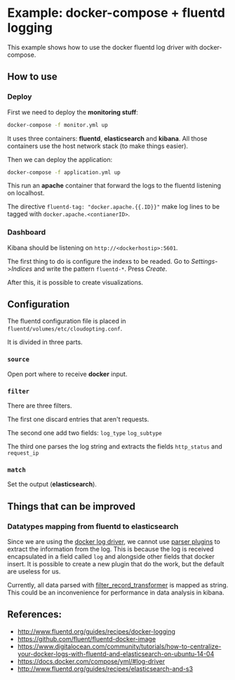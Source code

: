 # Example: docker-compose + fluentd logging

This example shows how to use the docker fluentd log driver with docker-compose.

## How to use

### Deploy

First we need to deploy the __monitoring stuff__:

```bash
docker-compose -f monitor.yml up
```

It uses three containers: __fluentd__, __elasticsearch__ and __kibana__. All those containers use the host network stack (to make things easier).

Then we can deploy the application:

```bash
docker-compose -f application.yml up
```

This run an __apache__ container that forward the logs to the fluentd listening on localhost.

The directive `fluentd-tag: "docker.apache.{{.ID}}"` make log lines to be tagged with `docker.apache.<contianerID>`.

### Dashboard

Kibana should be listening on `http://<dockerhostip>:5601`.

The first thing to do is configure the indexs to be readed. Go to _Settings_->_Indices_ and write the pattern `fluentd-*`. Press _Create_.

After this, it is possible to create visualizations.

## Configuration

The fluentd configuration file is placed in `fluentd/volumes/etc/cloudopting.conf`.

It is divided in three parts.

### `source`

Open port where to receive __docker__ input.


### `filter`

There are three filters.

The first one discard entries that aren't requests.

The second one add two fields: `log_type` `log_subtype`

The third one parses the log string and extracts the fields `http_status` and `request_ip`


### `match`

Set the output (__elasticsearch__).

## Things that can be improved

### Datatypes mapping from fluentd to elasticsearch

Since we are using the [docker log driver](http://docs.docker.com/engine/reference/logging/fluentd/), we cannot use [parser plugins](http://docs.fluentd.org/articles/parser-plugin-overview) to extract the information from the log. This is because the log is received encapsulated in a field called `log` and alongside other fields that docker insert. It is possible to create a new plugin that do the work, but the default are useless for us.

Currently, all data parsed with [filter_record_transformer](http://docs.fluentd.org/articles/filter_record_transformer) is mapped as string. This could be an inconvenience for performance in data analysis in kibana.


## References:

- http://www.fluentd.org/guides/recipes/docker-logging
- https://github.com/fluent/fluentd-docker-image
- https://www.digitalocean.com/community/tutorials/how-to-centralize-your-docker-logs-with-fluentd-and-elasticsearch-on-ubuntu-14-04
- https://docs.docker.com/compose/yml/#log-driver
- http://www.fluentd.org/guides/recipes/elasticsearch-and-s3
